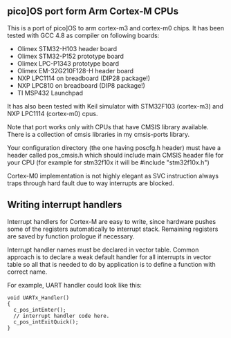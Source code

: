 pico]OS port form Arm Cortex-M CPUs
-----------------------------------

This is a port of pico]OS to arm cortex-m3 and cortex-m0 chips.
It has been tested with GCC 4.8 as compiler on following boards:

- Olimex STM32-H103 header board
- Olimex STM32-P152 prototype board
- Olimex LPC-P1343 prototype board
- Olimex EM-32G210F128-H header board
- NXP LPC1114 on breadboard (DIP28 package!)
- NXP LPC810 on breadboard (DIP8 package!)
- TI MSP432 Launchpad

It has also been tested with Keil simulator with STM32F103 (cortex-m3) and
NXP LPC1114 (cortex-m0) cpus.

Note that port works only with CPUs that have CMSIS library available.
There is a collection of cmsis libraries in my cmsis-ports library.

Your configuration directory (the one having poscfg.h header) must
have a header called pos_cmsis.h which should include main
CMSIS header file for your CPU (for example for stm32f10x it
will be #include "stm32f10x.h")

Cortex-M0 implementation is not highly elegant as SVC instruction
always traps through hard fault due to way interrupts are blocked.

Writing interrupt handlers
--------------------------

Interrupt handlers for Cortex-M are easy to write,
since hardware pushes some of the registers automatically
to interrupt stack. Remaining registers are saved
by function prologue if necessary.

Interrupt handler names must be declared in 
vector table. Common approach is to declare a weak
default handler for all interrupts in vector table
so all that is needed to do by application is to define
a function with correct name.

For example, UART handler could look like this:

    void UARTx_Handler()
    {
      c_pos_intEnter();
      // interrupt handler code here.
      c_pos_intExitQuick();
    }

